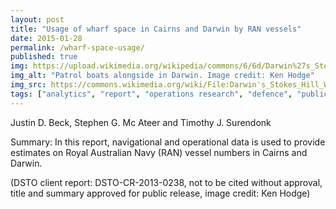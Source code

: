```yaml
---
layout: post
title: "Usage of wharf space in Cairns and Darwin by RAN vessels"
date: 2015-01-28
permalink: /wharf-space-usage/
published: true
img: https://upload.wikimedia.org/wikipedia/commons/6/6d/Darwin%27s_Stokes_Hill_Wharf_January_2010.jpg
img_alt: "Patrol boats alongside in Darwin. Image credit: Ken Hodge"
img_src: https://commons.wikimedia.org/wiki/File:Darwin's_Stokes_Hill_Wharf_January_2010.jpg
tags: ["analytics", "report", "operations research", "defence", "publication", ]
---
```


Justin D. Beck, Stephen G. Mc Ateer and Timothy J. Surendonk

Summary: In this report, navigational and operational data is used to provide estimates on Royal Australian Navy (RAN) vessel numbers in Cairns and Darwin.

(DSTO client report: DSTO-CR-2013-0238, not to be cited without approval, title and summary approved for public release, image credit: Ken Hodge)
